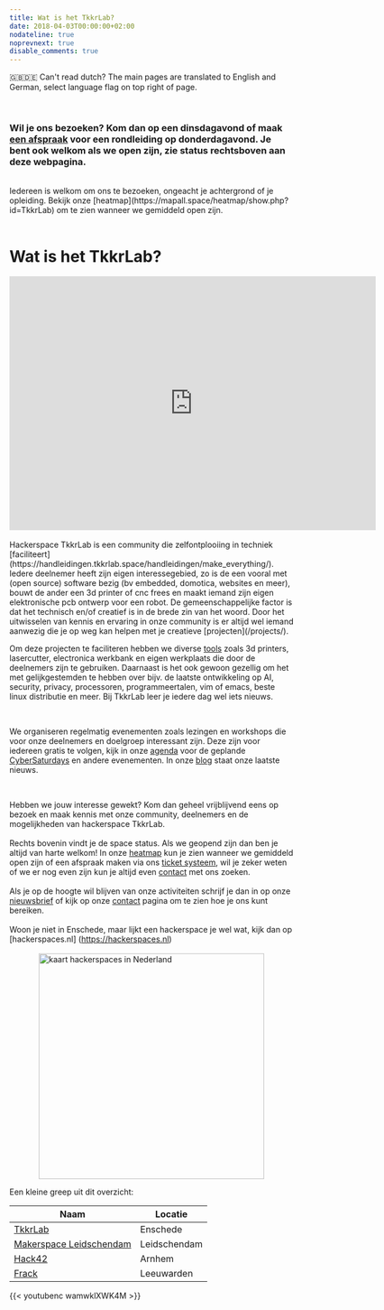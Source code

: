 ```yaml
---
title: Wat is het TkkrLab?
date: 2018-04-03T00:00:00+02:00
nodateline: true
noprevnext: true
disable_comments: true
---
```


🇬🇧🇩🇪 Can't read dutch? The main pages are translated to English and German, select language flag on top right of page.

<br />

### Wil je ons bezoeken? Kom dan op een dinsdagavond of maak [een afspraak](https://tickets.tkkrlab.space/TkkrLab/rondleiding/) voor een rondleiding op donderdagavond. Je bent ook welkom als we open zijn, zie status rechtsboven aan deze webpagina. 
<br/>
Iedereen is welkom om ons te bezoeken, ongeacht je achtergrond of je opleiding. Bekijk onze [heatmap](https://mapall.space/heatmap/show.php?id=TkkrLab) om te zien wanneer we gemiddeld open zijn. 


<br/>
<!--- <div style="background: white;margin: 5px;padding:10px;border: 4px dashed #CCCCCC;">
<strong>Corona measures:</strong><p>
Currently all measures have been lifted, check the <a href="/corona">corona</a> page for more information. 
</div> -->

<br />

# Wat is het TkkrLab?

<iframe src="https://www.google.com/maps/embed?pb=!4v1634670153920!6m8!1m7!1sCAoSLEFGMVFpcE52SzBOTVVDbzk2WURFRFliemwxRkExUHctbXdiMTRid1UwRERL!2m2!1d52.2164307!2d6.820549499999999!3f300.2381792567585!4f-10.856918622841675!5f0.4000000000000002" width="650" height="450" style="border:0;" allowfullscreen="" loading="lazy"></iframe>

<br/>



<br />
Hackerspace TkkrLab is een community die zelfontplooiing in techniek [faciliteert](https://handleidingen.tkkrlab.space/handleidingen/make_everything/). Iedere deelnemer heeft zijn eigen interessegebied, zo is de een vooral met (open source) software bezig (bv embedded, domotica, websites en meer), bouwt de ander een 3d printer of cnc frees en maakt iemand zijn eigen elektronische pcb ontwerp voor een robot. De gemeenschappelijke factor is dat het technisch en/of creatief is in de brede zin van het woord. Door het uitwisselen van kennis en ervaring in onze community is er altijd wel iemand aanwezig die je op weg kan helpen met je creatieve [projecten](/projects/).

<br>

Om deze projecten te faciliteren hebben we diverse [tools](https://handleidingen.tkkrlab.space/gereedschappen/) zoals 3d printers, lasercutter, electronica werkbank en eigen werkplaats die door de deelnemers zijn te gebruiken. Daarnaast is het ook gewoon gezellig om het met gelijkgestemden te hebben over bijv. de laatste ontwikkeling op AI, security, privacy, processoren, programmeertalen, vim of emacs, beste linux distributie en meer. Bij TkkrLab leer je iedere dag wel iets nieuws.

<br>

We organiseren regelmatig evenementen zoals lezingen en workshops die voor onze deelnemers en doelgroep interessant zijn. Deze zijn voor iedereen gratis te volgen, kijk in onze [agenda](/agenda/) voor de geplande [CyberSaturdays](/cybersaturdays/cybersaturday/) en andere evenementen. In onze [blog](/blog/) staat onze laatste nieuws.

<br>

Hebben we jouw interesse gewekt? Kom dan geheel vrijblijvend eens op bezoek en maak kennis met onze community, deelnemers en de mogelijkheden van hackerspace TkkrLab.
<br />
<br />
Rechts bovenin vindt je de space status. Als we geopend zijn dan ben je altijd van harte welkom! In onze [heatmap](https://mapall.space/heatmap/show.php?id=TkkrLab) kun je zien wanneer we gemiddeld open zijn of een afspraak maken via ons [ticket systeem](https://tickets.tkkrlab.space/TkkrLab/rondleiding/), wil je zeker weten of we er nog even zijn kun je altijd even [contact](/contact/) met ons zoeken.
<br />
<br />
Als je op de hoogte wil blijven van onze activiteiten schrijf je dan in op onze [nieuwsbrief](http://eepurl.com/gLxrLD) of kijk op onze [contact](/contact/) pagina om te zien hoe je ons kunt bereiken.
<br />
<br />
Woon je niet in Enschede, maar lijkt een hackerspace je wel wat, kijk dan op [hackerspaces.nl] (https://hackerspaces.nl)
<br />
<br /> 
<img src="/images/Hackerspaces_nederland_kaart.png" alt="kaart hackerspaces in Nederland" width="400px" style="margin-left: auto; margin-right: auto; display: block;">

Een kleine greep uit dit overzicht:

Naam | Locatie 
--- | ---
[TkkrLab](https://www.tkkrlab.space/) | Enschede
[Makerspace Leidschendam](https://revspace.nl/) | Leidschendam
[Hack42](https://hack42.nl/) | Arnhem
[Frack](https://frack.nl/) | Leeuwarden

{{< youtubenc wamwklXWK4M >}}
